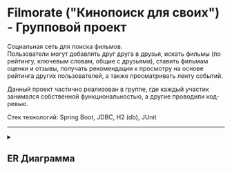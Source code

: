 # Filmorate ("Кинопоиск для своих") - Групповой проект
Социальная сеть для поиска фильмов.  
Пользователи могут добавлять друг друга в друзья, искать фильмы (по рейтингу,
ключевым словам, общие с друзьями), ставить фильмам оценки и отзывы,
получать рекомендации к просмотру на основе рейтинга других пользователей, а также
просматривать ленту событий.

Данный проект частично реализован в группе, где каждый участик занимался
собственной функциональностью, а другие проводили код-ревью.

Стек технологий: Spring Boot, JDBC, H2 (db), JUnit



---

<details>
  <summary><h2> ER Диаграмма </h2></summary>

![](/ERD.png)

<details>
  <summary><h3> Описание </h3></summary>

***user*** - содержит данные о пользователях

***film*** - содержит данные о фильмах

***genre*** - содержит данные о жанрах

***film_genre*** - соединительная таблица между фильмами и жанрами  
-- Позволяет присвоить одному фильму несколько жанров, а одному жанру несколько фильмов

***user_like_film*** - содержит данные о лайках пользователя фильму (одна строка - один лайк)

***user_friend*** - содержит данные о друзьях пользователя  
-- Позволяет присвоить одному пользователю несколько друзей (пользователей из таблицы пользователи)
</details>

<details>
  <summary><h3> Примеры запросов </h3></summary>

```SQL  
SELECT * FROM film;  
-- Выгружаем все фильмы

SELECT * FROM film WHERE duration > 100;  
-- Выгружаем все фильмы c продолжительностью более 100 минут

SELECT g.name FROM genre g  
JOIN film_genre fg ON fg.genre_id=g.genre_id  
WHERE fg.film_id = 1;  
-- Выгружаем названия жанров для фильма с ID=1

SELECT f.* FROM film f
JOIN film_genre fg ON fg.film_id=f.film_id
JOIN genre g ON g.genre_id=fg.genre_id
WHERE g.name = 'Комедия';  
-- Выгружаем все фильмы с жанром "Комедия"

SELECT f.*,  
       COUNT(ulf.user_id) likes
FROM film f
JOIN user_like_film ulf ON ulf.film_id=f.film_id
GROUP BY f.film_id
ORDER BY likes DESC
LIMIT 10;
-- Выгружаем топ-10 фильмов по количеству лайков

SELECT f.* FROM film f
JOIN user_like_film ulf ON ulf.film_id=f.film_id
WHERE ulf.user_id = 1;
-- Выгружаем все фильмы, которые лайкнул пользователь с ID=1

SELECT fr.name
FROM users u
JOIN user_friend uf ON uf.user_id=u.user_id
JOIN users fr ON fr.user_id=uf.friend_id
WHERE u.user_id = 1;
-- Выгружаем имена друзей пользователя с ID=1

SELECT fr.name
FROM users u
JOIN user_friend uf ON uf.user_id=u.user_id
JOIN users fr ON fr.user_id=uf.friend_id
WHERE u.user_id = 1
    AND fr.name IN (
            -- Подзапрос, в котором мы находим имена друзей пользователя с ID=2
            SELECT fr.name
            FROM users u
            JOIN user_friend uf ON uf.user_id=u.user_id
            JOIN users fr ON fr.user_id=uf.friend_id
            WHERE u.user_id = 2
)
-- Выгружаем имена общих друзей пользователя с ID=1 и пользователя с ID=2
```

</details>
</details>
